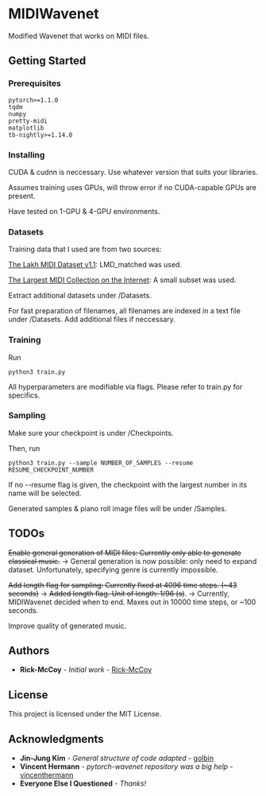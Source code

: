 # MIDIWavenet

Modified Wavenet that works on MIDI files.

## Getting Started

### Prerequisites

```
pytorch>=1.1.0
tqdm
numpy
pretty-midi
matplotlib
tb-nightly>=1.14.0
```

### Installing

CUDA & cudnn is neccessary. Use whatever version that suits your libraries.

Assumes training uses GPUs, will throw error if no CUDA-capable GPUs are present.

Have tested on 1-GPU & 4-GPU environments.

### Datasets

Training data that I used are from two sources:

[The Lakh MIDI Dataset v1.1](https://colinraffel.com/projects/lmd/): LMD_matched was used.

[The Largest MIDI Collection on the Internet](https://www.reddit.com/r/WeAreTheMusicMakers/comments/3ajwe4/the_largest_midi_collection_on_the_internet/): A small subset was used.

Extract additional datasets under /Datasets.

For fast preparation of filenames, all filenames are indexed in a text file under /Datasets. Add additional files if neccessary.

### Training

Run

```
python3 train.py
```

All hyperparameters are modifiable via flags. Please refer to train.py for specifics.

### Sampling

Make sure your checkpoint is under /Checkpoints.

Then, run

```
python3 train.py --sample NUMBER_OF_SAMPLES --resume RESUME_CHECKPOINT_NUMBER
```

If no --resume flag is given, the checkpoint with the largest number in its name will be selected.

Generated samples & piano roll image files will be under /Samples.

## TODOs

~~Enable general generation of MIDI files: Currently only able to generate classical music.~~
    -> General generation is now possible: only need to expand dataset. Unfortunately, specifying genre is currently impossible.

~~Add length flag for sampling: Currently fixed at 4096 time steps. (\~43 seconds)~~
    -> ~~Added length flag. Unit of length: 1/96 (s)~~.
    -> Currently, MIDIWavenet decided when to end. Maxes out in 10000 time steps, or \~100 seconds.

Improve quality of generated music.

## Authors

* **Rick-McCoy** - *Initial work* - [Rick-McCoy](https://github.com/Rick-McCoy)

## License

This project is licensed under the MIT License.

## Acknowledgments

* **Jin-Jung Kim** - *General structure of code adapted* - [golbin](https://github.com/golbin)
* **Vincent Hermann** - *pytorch-wavenet repository was a big help* - [vincenthermann](https://github.com/vincentherrmann)
* **Everyone Else I Questioned** - *Thanks!*
